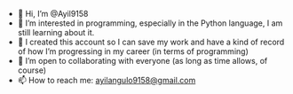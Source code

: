 - 👋 Hi, I’m @Ayil9158
- 👀 I’m interested in programming, especially in the Python language, I am still learning about it.
- 🌱 I created this account so I can save my work and have a kind of record of how I’m progressing in my career (in terms of programming)
- 💞️ I’m open to collaborating with everyone (as long as time allows, of course)
- 📫 How to reach me: ayilangulo9158@gmail.com

<!---
Ayil9158/Ayil9158 is a ✨ special ✨ repository because its `README.md` (this file) appears on your GitHub profile.
You can click the Preview link to take a look at your changes.
--->
